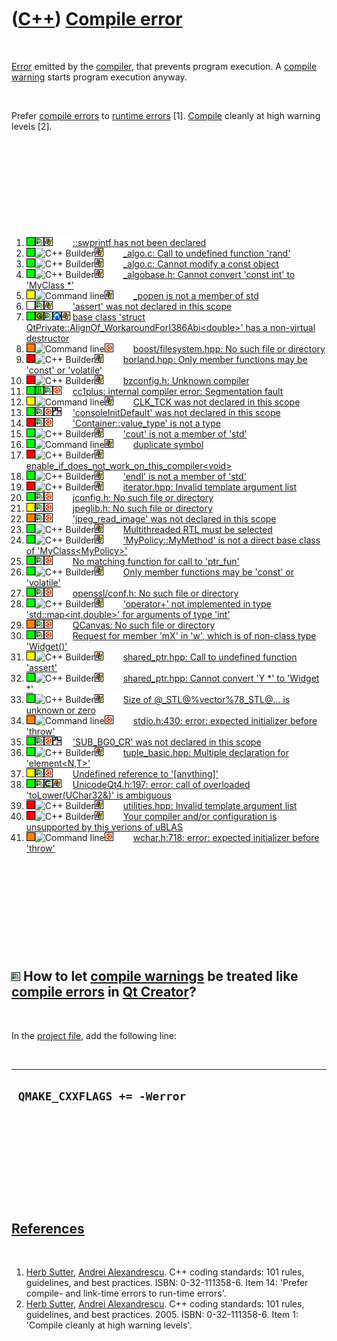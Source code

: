 



 

 

 

 

 

([C++](Cpp.md)) [Compile error](CppCompileError.md)
=====================================================

 

[Error](CppError.md) emitted by the [compiler](CppCompiler.md), that
prevents program execution. A [compile warning](CppCompileWarning.md)
starts program execution anyway.

 

Prefer [compile errors](CppCompileError.md) to [runtime
errors](CppRuntimeError.md) \[1\]. [Compile](CppCompiler.md) cleanly
at high warning levels \[2\].

 

 

 

 

 

1.  ![OKAY](PicGreen.png)![Qt
    Creator](PicQtCreator.png)![Windows](PicWindows.png)![
    ](PicSpacer.png)![ ](PicSpacer.png) [::swprintf has not been
    declared](CppCompileErrorSwprintfHasNotBeenDeclared.md)
2.  ![OKAY](PicGreen.png)![C++
    Builder](PicCppBuilder.png)![Windows](PicWindows.png)![
    ](PicSpacer.png)![ ](PicSpacer.png) [\_algo.c: Call to undefined
    function
    'rand'](CppCompileError_algoCcallToUndefinedFunctionRand.md)
3.  ![OKAY](PicGreen.png)![C++
    Builder](PicCppBuilder.png)![Windows](PicWindows.png)![
    ](PicSpacer.png)![ ](PicSpacer.png) [\_algo.c: Cannot modify a const
    object](CppCompileError_algoCcannotModifyAconstObject.md)
4.  ![OKAY](PicGreen.png)![C++
    Builder](PicCppBuilder.png)![Windows](PicWindows.png)![
    ](PicSpacer.png)![ ](PicSpacer.png) [\_algobase.h: Cannot convert
    'const int' to 'MyClass
    \*'](CppCompileError_algobaseHcannotConvertConstIntToMyClassPtr.md)
5.  ![?OKAY](PicYellow.png)![Command
    line](PicCl.png)![Windows](PicWindows.png)![ ](PicSpacer.png)![
    ](PicSpacer.png) [\_popen is not a member of
    std](CppCompileError_popenIsNotAmemberOfStd.md)
6.  ![TODO](PicTransparent.png)![Qt
    Creator](PicQtCreator.png)![Windows](PicWindows.png)![
    ](PicSpacer.png)![ ](PicSpacer.png) ['assert' was not declared in
    this scope](CppCompileErrorAssertWasNotDeclaredInThisScope.md)
7.  ![OKAY](PicGreen.png)![Qt](PicQt.png)![Qt
    Creator](PicQtCreator.png)![Lubuntu](PicLubuntu.png)![Windows](PicWindows.png)
    [base class 'struct
    QtPrivate::AlignOf\_WorkaroundForI386Abi&lt;double&gt;' has a
    non-virtual
    destructor](CppCompileErrorBaseClassStructQtPrivateAlignOf_WorkaroundForI386AbiDoubleHasANonVirtualDestructor.md)
8.  ![?FAIL](PicOrange.png)![Command
    line](PicCl.png)![Ubuntu](PicUbuntu.png)![ ](PicSpacer.png)![
    ](PicSpacer.png) [boost/filesystem.hpp: No such file or
    directory](CppCompileErrorBoostFilesystemHppNoSuchFileOrDirectory.md)
9.  ![FAIL](PicRed.png)![C++
    Builder](PicCppBuilder.png)![Windows](PicWindows.png)![
    ](PicSpacer.png)![ ](PicSpacer.png) [borland.hpp: Only member
    functions may be 'const' or
    'volatile'](CppCompileErrorBorlandHppOnlyMemberFunctionsMayBeConstOrVolatile.md)
10. ![FAIL](PicRed.png)![C++
    Builder](PicCppBuilder.png)![Windows](PicWindows.png)![
    ](PicSpacer.png)![ ](PicSpacer.png) [bzconfig.h: Unknown
    compiler](CppCompileErrorBzconfigHunknownCompiler.md)
11. ![OKAY](PicGreen.png)![Wt](PicWt.png)![Qt
    Creator](PicQtCreator.png)![Ubuntu](PicUbuntu.png)![
    ](PicSpacer.png) [cc1plus: internal compiler error: Segmentation
    fault](CppCompileErrorCc1plusInternalCompilerErrorSegmentationFault.md)
12. ![?OKAY](PicYellow.png)![Command
    line](PicCl.png)![Windows](PicWindows.png)![ ](PicSpacer.png)![
    ](PicSpacer.png) [CLK\_TCK was not declared in this
    scope](CppCompileErrorCLK_TCKwasNotDeclaredInThisScope.md)
13. ![OKAY](PicGreen.png)![Qt
    Creator](PicQtCreator.png)![Ubuntu](PicUbuntu.png)![NDS](PicNds.png)![
    ](PicSpacer.png) ['consoleInitDefault' was not declared in this
    scope](CppCompileErrorConsoleInitDefaultNotDeclared.md)
14. ![FAIL](PicRed.png)![Qt
    Creator](PicQtCreator.png)![Ubuntu](PicUbuntu.png)![
    ](PicSpacer.png)![ ](PicSpacer.png) ['Container::value\_type' is not
    a type](CppCompileErrorContainerValue_typeIsNotAtype.md)
15. ![OKAY](PicGreen.png)![C++
    Builder](PicCppBuilder.png)![Windows](PicWindows.png)![
    ](PicSpacer.png)![ ](PicSpacer.png) ['cout' is not a member of
    'std'](CppCompileErrorCoutIsNotAmemberOfStd.md)
16. ![OKAY](PicGreen.png)![Command
    line](PicCl.png)![Windows](PicWindows.png)![ ](PicSpacer.png)![
    ](PicSpacer.png) [duplicate
    symbol](CppCompileErrorDuplicateSymbol.md)
17. ![FAIL](PicRed.png)![C++
    Builder](PicCppBuilder.png)![Windows](PicWindows.png)![
    ](PicSpacer.png)![ ](PicSpacer.png)
    [enable\_if\_does\_not\_work\_on\_this\_compiler&lt;void&gt;](CppCompileErrorEnable_if_does_not_work_on_this_compilerVoid.md)
18. ![OKAY](PicGreen.png)![C++
    Builder](PicCppBuilder.png)![Windows](PicWindows.png)![
    ](PicSpacer.png)![ ](PicSpacer.png) ['endl' is not a member of
    'std'](CppCompileErrorEndlIsNotAmemberOfStd.md)
19. ![FAIL](PicRed.png)![C++
    Builder](PicCppBuilder.png)![Windows](PicWindows.png)![
    ](PicSpacer.png)![ ](PicSpacer.png) [iterator.hpp: Invalid template
    argument
    list](CppCompileErrorIteratorHppInvalidTemplateArgumentList.md)
20. ![OKAY](PicGreen.png)![Qt
    Creator](PicQtCreator.png)![Ubuntu](PicUbuntu.png)![
    ](PicSpacer.png)![ ](PicSpacer.png) [jconfig.h: No such file or
    directory](CppCompileErrorJconfigHnoSuchFileOrDirectory.md)
21. ![?OKAY](PicYellow.png)![Qt
    Creator](PicQtCreator.png)![Ubuntu](PicUbuntu.png)![
    ](PicSpacer.png)![ ](PicSpacer.png) [jpeglib.h: No such file or
    directory](CppCompileErrorJpeglibHnoSuchFileOrDirectory.md)
22. ![?FAIL](PicOrange.png)![Qt
    Creator](PicQtCreator.png)![Ubuntu](PicUbuntu.png)![
    ](PicSpacer.png)![ ](PicSpacer.png) ['jpeg\_read\_image' was not
    declared in this
    scope](CppCompileErrorJpeg_read_imageWasNotDeclaredInThisScope.md)
23. ![OKAY](PicGreen.png)![C++
    Builder](PicCppBuilder.png)![Windows](PicWindows.png)![
    ](PicSpacer.png)![ ](PicSpacer.png) [Multithreaded RTL must be
    selected](CppCompileErrorMultithreadedRtlMustBeSelected.md)
24. ![OKAY](PicGreen.png)![C++
    Builder](PicCppBuilder.png)![Windows](PicWindows.png)![
    ](PicSpacer.png)![ ](PicSpacer.png) ['MyPolicy::MyMethod' is not a
    direct base class of
    'MyClass&lt;MyPolicy&gt;'](CppCompileErrorMyPolicyMyMethodIsNotAdirectBaseClassOfMyClassMyPolicy.md)
25. ![OKAY](PicGreen.png)![Qt
    Creator](PicQtCreator.png)![Ubuntu](PicUbuntu.png)![
    ](PicSpacer.png)![ ](PicSpacer.png) [No matching function for call
    to
    'ptr\_fun'](CppCompileErrorNoMatchingFunctionForCallToPtr_fun.md)
26. ![OKAY](PicGreen.png)![C++
    Builder](PicCppBuilder.png)![Windows](PicWindows.png)![
    ](PicSpacer.png)![ ](PicSpacer.png) [Only member functions may be
    'const' or
    'volatile'](CppCompileErrorOnlyMemberFunctionsMayBeConstOrVolatile.md)
27. ![OKAY](PicGreen.png)![Qt
    Creator](PicQtCreator.png)![Ubuntu](PicUbuntu.png)![
    ](PicSpacer.png)![ ](PicSpacer.png) [openssl/conf.h: No such file or
    directory](CppCompileErrorOpensslConfHNoSuchFileOrDirectory.md)
28. ![OKAY](PicGreen.png)![C++
    Builder](PicCppBuilder.png)![Windows](PicWindows.png)![
    ](PicSpacer.png)![ ](PicSpacer.png) ['operator+' not implemented in
    type 'std::map&lt;int,double&gt;' for arguments of type
    'int'](CppCompileErrorOperatorPlusNotImplementedInTypeMapIntDoubleForArgumentsOfTypeInt.md)
29. ![?FAIL](PicOrange.png)![Qt
    Creator](PicQtCreator.png)![Ubuntu](PicUbuntu.png)![
    ](PicSpacer.png)![ ](PicSpacer.png) [QCanvas: No such file or
    directory](CppCompileErrorQCanvasNoSuchFileOrDirectory.md)
30. ![OKAY](PicGreen.png)![Qt
    Creator](PicQtCreator.png)![Ubuntu](PicUbuntu.png)![
    ](PicSpacer.png)![ ](PicSpacer.png) [Request for member 'mX' in 'w',
    which is of non-class type
    'Widget()'](CppCompileErrorErrorRequestForMemberWhichIsOfNonClassType.md)
31. ![?OKAY](PicYellow.png)![C++
    Builder](PicCppBuilder.png)![Windows](PicWindows.png)![
    ](PicSpacer.png)![ ](PicSpacer.png) [shared\_ptr.hpp: Call to
    undefined function
    'assert'](CppCompileErrorShared_ptrCallToUndefinedFunctionAssert.md)
32. ![OKAY](PicGreen.png)![C++
    Builder](PicCppBuilder.png)![Windows](PicWindows.png)![
    ](PicSpacer.png)![ ](PicSpacer.png) [shared\_ptr.hpp: Cannot convert
    'Y \*' to 'Widget
    \*'](CppCompileErrorShared_ptrHppCannotConvertYptrToWidgetPtr.md)
33. ![OKAY](PicGreen.png)![C++
    Builder](PicCppBuilder.png)![Windows](PicWindows.png)![
    ](PicSpacer.png)![ ](PicSpacer.png) [Size
    of @\_STL@%vector%78\_STL@... is unknown or
    zero](CppCompileErrorSizeOfVector.md)
34. ![?FAIL](PicOrange.png)![Command
    line](PicCl.png)![Ubuntu](PicUbuntu.png)![ ](PicSpacer.png)![
    ](PicSpacer.png) [stdio.h:430: error: expected initializer before
    'throw'](CppCompileErrorStdioHexpectedInitializerBeforeThrow.md)
35. ![OKAY](PicGreen.png)![Qt
    Creator](PicQtCreator.png)![Ubuntu](PicUbuntu.png)![NDS](PicNds.png)![
    ](PicSpacer.png) ['SUB\_BG0\_CR' was not declared in this
    scope](CppCompileErrorSUB_BG0_CRnotDeclared.md)
36. ![OKAY](PicGreen.png)![C++
    Builder](PicCppBuilder.png)![Windows](PicWindows.png)![
    ](PicSpacer.png)![ ](PicSpacer.png) [tuple\_basic.hpp: Multiple
    declaration for
    'element&lt;N,T&gt;'](CppCompileErrorTuple_basicHppMultipleDeclarationForElementNT.md)
37. ![?OKAY](PicYellow.png)![Qt
    Creator](PicQtCreator.png)![Ubuntu](PicUbuntu.png)![
    ](PicSpacer.png)![ ](PicSpacer.png) [Undefined reference to
    '\[anything\]'](CppLinkError.md)
38. ![OKAY](PicGreen.png)![Qt
    Creator](PicQtCreator.png)![Cygwin](PicCygwin.png)![Windows](PicWindows.png)![
    ](PicSpacer.png) [UnicodeQt4.h:197: error: call of overloaded
    'toLower(UChar32&)' is
    ambiguous](CppCompileErrorUnicodeQt4H197Error.md)
39. ![FAIL](PicRed.png)![C++
    Builder](PicCppBuilder.png)![Windows](PicWindows.png)![
    ](PicSpacer.png)![ ](PicSpacer.png) [utilities.hpp: Invalid template
    argument
    list](CppCompileErrorUtilitiesHppInvalidTemplateArgumentList.md)
40. ![FAIL](PicRed.png)![C++
    Builder](PicCppBuilder.png)![Windows](PicWindows.png)![
    ](PicSpacer.png)![ ](PicSpacer.png) [Your compiler and/or
    configuration is unsupported by this verions of
    uBLAS](CppCompileErrorYourCompilerAndOrConfigurationIsUnsupportedByThisVerionsOfUblas.md)
41. ![?FAIL](PicOrange.png)![Command
    line](PicCl.png)![Ubuntu](PicUbuntu.png)![ ](PicSpacer.png)![
    ](PicSpacer.png) [wchar.h:718: error: expected initializer before
    'throw'](CppCompileErrorWcharHexpectedInitializerBeforeThrow.md)

 

 

 

 

 

![Qt Creator](PicQtCreator.png) How to let [compile warnings](CppCompileWarning.md) be treated like [compile errors](CppCompileError.md) in [Qt Creator](CppQtCreator.htm)?
-----------------------------------------------------------------------------------------------------------------------------------------------------------------------------

 

In the [project file](CppQtProjectFile.md), add the following line:

 

  ------------------------------
  ` QMAKE_CXXFLAGS += -Werror`
  ------------------------------

 

 

 

 

 

[References](CppReferences.md)
-------------------------------

 

1.  [Herb Sutter](CppHerbSutter.md), [Andrei
    Alexandrescu](CppAndreiAlexandrescu.md). C++ coding standards: 101
    rules, guidelines, and best practices. ISBN: 0-32-111358-6. Item 14:
    'Prefer compile- and link-time errors to run-time errors'.
2.  [Herb Sutter](CppHerbSutter.md), [Andrei
    Alexandrescu](CppAndreiAlexandrescu.md). C++ coding standards: 101
    rules, guidelines, and best practices. 2005. ISBN: 0-32-111358-6.
    Item 1: 'Compile cleanly at high warning levels'.

 

 

 

 

 





 



